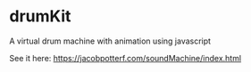 # drumKit
A virtual drum machine with animation using javascript 

See it here:
https://jacobpotterf.com/soundMachine/index.html
